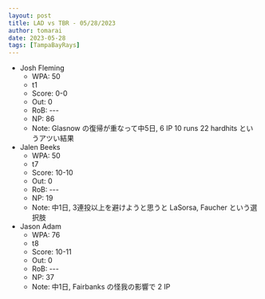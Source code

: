 ```yaml
---
layout: post
title: LAD vs TBR - 05/28/2023
author: tomarai
date: 2023-05-28
tags: [TampaBayRays]
---
```


* Josh Fleming
	- WPA: 50
	- t1
	- Score: 0-0
	- Out: 0
	- RoB: ---
	- NP: 86
	- Note: Glasnow の復帰が重なって中5日, 6 IP 10 runs 22 hardhits というアツい結果
* Jalen Beeks
	- WPA: 50
	- t7
	- Score: 10-10
	- Out: 0
	- RoB: ---
	- NP: 19
	- Note: 中1日, 3連投以上を避けようと思うと LaSorsa, Faucher という選択肢
* Jason Adam
	- WPA: 76
	- t8
	- Score: 10-11
	- Out: 0
	- RoB: ---
	- NP: 37
	- Note: 中1日, Fairbanks の怪我の影響で 2 IP

